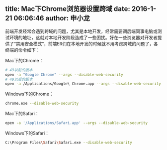 title: Mac下Chrome浏览器设置跨域
date: 2016-1-21 06:06:46
author: 申小龙
---
前端开发经常会遇到跨域的问题，尤其是本地开发，经常需要调后端同事电脑或测试环境的地址，这就对本地开发阶段造成了一些困扰。好在一些浏览器对开发者提供了“禁用安全模式”，前端ER们在本地开发的时候就不用考虑跨域的问题了，各终端的命令如下：

Mac下的Chrome：
```bash
# 49以前的版本
open -a "Google Chrome" --args --disable-web-security
# 49以后的版本
open -a /Applications/Google\ Chrome.app --args --disable-web-security --user-data-dir
```

Windows下的Chrome：
```bash
chrome.exe --disable-web-security
```

Mac下的Safari：
```bash
open -a '/Applications/Safari.app' --args --disable-web-security
```

Windows下的Safari：
```bash
C:\Program Files\Safari\Safari.exe --disable-web-security
```
